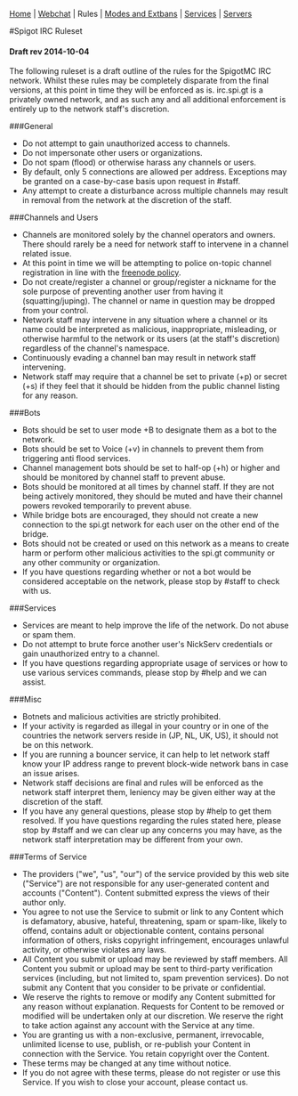 [Home](index.php) | [Webchat](iris/) | Rules | [Modes and Extbans](modes.php) | [Services](services.php) | [Servers](servers.php)

#Spigot IRC Ruleset
#### Draft rev 2014-10-04

The following ruleset is a draft outline of the rules for the SpigotMC IRC network. Whilst these rules may be completely disparate from the final versions, at this point in time they will be enforced as is. irc.spi.gt is a privately owned network, and as such any and all additional enforcement is entirely up to the network staff's discretion.

###General
* Do not attempt to gain unauthorized access to channels.
* Do not impersonate other users or organizations.
* Do not spam (flood) or otherwise harass any channels or users.
* By default, only 5 connections are allowed per address. Exceptions may be granted on a case-by-case basis upon request in #staff.
* Any attempt to create a disturbance across multiple channels may result in removal from the network at the discretion of the staff.


###Channels and Users
* Channels are monitored solely by the channel operators and owners. There should rarely be a need for network staff to intervene in a channel related issue.
* At this point in time we will be attempting to police on-topic channel registration in line with the [freenode policy](https://freenode.net/policy.shtml#ontopic).
* Do not create/register a channel or group/register a nickname for the sole purpose of preventing another user from having it (squatting/juping). The channel or name in question may be dropped from your control.
* Network staff may intervene in any situation where a channel or its name could be interpreted as malicious, inappropriate, misleading, or otherwise harmful to the network or its users (at the staff's discretion) regardless of the channel's namespace.
* Continuously evading a channel ban may result in network staff intervening.
* Network staff may require that a channel be set to private (+p) or secret (+s) if they feel that it should be hidden from the public channel listing for any reason.

###Bots
* Bots should be set to user mode +B to designate them as a bot to the network.
* Bots should be set to Voice (+v) in channels to prevent them from triggering anti flood services.
* Channel management bots should be set to half-op (+h) or higher and should be monitored by channel staff to prevent abuse.
* Bots should be monitored at all times by channel staff. If they are not being actively monitored, they should be muted and have their channel powers revoked temporarily to prevent abuse.
* While bridge bots are encouraged, they should not create a new connection to the spi.gt network for each user on the other end of the bridge.
* Bots should not be created or used on this network as a means to create harm or perform other malicious activities to the spi.gt community or any other community or organization.
* If you have questions regarding whether or not a bot would be considered acceptable on the network, please stop by #staff to check with us.

###Services
* Services are meant to help improve the life of the network. Do not abuse or spam them.
* Do not attempt to brute force another user's NickServ credentials or gain unauthorized entry to a channel.
* If you have questions regarding appropriate usage of services or how to use various services commands, please stop by #help and we can assist.

###Misc
* Botnets and malicious activities are strictly prohibited.
* If your activity is regarded as illegal in your country or in one of the countries the network servers reside in (JP, NL, UK, US), it should not be on this network. 
* If you are running a bouncer service, it can help to let network staff know your IP address range to prevent block-wide network bans in case an issue arises.
* Network staff decisions are final and rules will be enforced as the network staff interpret them, leniency may be given either way at the discretion of the staff.
* If you have any general questions, please stop by #help to get them resolved. If you have questions regarding the rules stated here, please stop by #staff and we can clear up any concerns you may have, as the network staff interpretation may be different from your own.

###Terms of Service

* The providers ("we", "us", "our") of the service provided by this web site ("Service") are not responsible for any user-generated content and accounts ("Content"). Content submitted express the views of their author only.
* You agree to not use the Service to submit or link to any Content which is defamatory, abusive, hateful, threatening, spam or spam-like, likely to offend, contains adult or objectionable content, contains personal information of others, risks copyright infringement, encourages unlawful activity, or otherwise violates any laws.
* All Content you submit or upload may be reviewed by staff members. All Content you submit or upload may be sent to third-party verification services (including, but not limited to, spam prevention services). Do not submit any Content that you consider to be private or confidential.
* We reserve the rights to remove or modify any Content submitted for any reason without explanation. Requests for Content to be removed or modified will be undertaken only at our discretion. We reserve the right to take action against any account with the Service at any time.
* You are granting us with a non-exclusive, permanent, irrevocable, unlimited license to use, publish, or re-publish your Content in connection with the Service. You retain copyright over the Content.
* These terms may be changed at any time without notice.
* If you do not agree with these terms, please do not register or use this Service. If you wish to close your account, please contact us.
